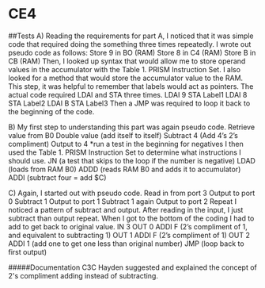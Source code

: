 CE4
===
##Tests
A)	Reading the requirements for part A, I noticed that it was simple code that required doing the something three times repeatedly. I wrote out pseudo code as follows:
Store 9 in BO (RAM)
Store 8 in C4 (RAM)
Store B in CB (RAM)
Then, I looked up syntax that would allow me to store operand values in the accumulator with the Table 1. PRISM Instruction Set. I also looked for a method that would store the accumulator value to the RAM. This step, it was helpful to remember that labels would act as pointers. The actual code required LDAI and STA three times.
LDAI 9
STA Label1
LDAI 8
STA Label2
LDAI B
STA Label3
Then a JMP was required to loop it back to the beginning of the code.

B)	My first step to understanding this part was again pseudo code.
Retrieve value from B0
Double value (add itself to itself)
Subtract 4 (Add 4’s 2’s compliment)
Output to 4
*run a test in the beginning for negatives
I then used the Table 1. PRISM Instruction Set to determine what instructions I should use. 
JN (a test that skips to the loop if the number is negative)
LDAD (loads from RAM B0)
ADDD (reads RAM B0 and adds it to accumulator)
ADDI (subtract four = add $C) 

C)	Again, I started out with pseudo code.
Read in from port 3
Output to port 0
Subtract 1
Output to port 1
Subtract 1 again
Output to port 2
Repeat
I noticed a pattern of subtract and output. After reading in the input, I just subtract than output repeat. When I got to the bottom of the coding I had to add to get back to original value.
IN 3
OUT 0
ADDI F (2’s compliment of 1, and equivalent to subtracting 1)
OUT 1
ADDI F (2’s compliment of 1)
OUT 2
ADDI 1 (add one to get one less than original number)
JMP (loop back to first output)

#####Documentation
C3C Hayden suggested and explained the concept of 2's compliment adding instead of subtracting.
